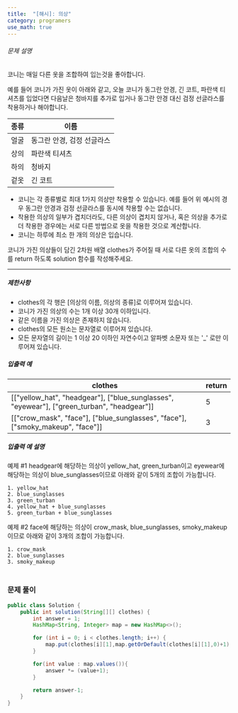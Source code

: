 ```yaml
---
title:  "[해시]: 의상"
category: programers
use_math: true
---
```




###### 문제 설명

코니는 매일 다른 옷을 조합하여 입는것을 좋아합니다.

예를 들어 코니가 가진 옷이 아래와 같고, 오늘 코니가 동그란 안경, 긴 코트, 파란색 티셔츠를 입었다면 다음날은 청바지를 추가로 입거나 동그란 안경 대신 검정 선글라스를 착용하거나 해야합니다.

| 종류 | 이름                       |
| ---- | -------------------------- |
| 얼굴 | 동그란 안경, 검정 선글라스 |
| 상의 | 파란색 티셔츠              |
| 하의 | 청바지                     |
| 겉옷 | 긴 코트                    |

- 코니는 각 종류별로 최대 1가지 의상만 착용할 수 있습니다. 예를 들어 위 예시의 경우 동그란 안경과 검정 선글라스를 동시에 착용할 수는 없습니다.
- 착용한 의상의 일부가 겹치더라도, 다른 의상이 겹치지 않거나, 혹은 의상을 추가로 더 착용한 경우에는 서로 다른 방법으로 옷을 착용한 것으로 계산합니다.
- 코니는 하루에 최소 한 개의 의상은 입습니다.

코니가 가진 의상들이 담긴 2차원 배열 clothes가 주어질 때 서로 다른 옷의 조합의 수를 return 하도록 solution 함수를 작성해주세요.

------

##### 제한사항

- clothes의 각 행은 [의상의 이름, 의상의 종류]로 이루어져 있습니다.
- 코니가 가진 의상의 수는 1개 이상 30개 이하입니다.
- 같은 이름을 가진 의상은 존재하지 않습니다.
- clothes의 모든 원소는 문자열로 이루어져 있습니다.
- 모든 문자열의 길이는 1 이상 20 이하인 자연수이고 알파벳 소문자 또는 '_' 로만 이루어져 있습니다.

##### 입출력 예

| clothes                                                      | return |
| ------------------------------------------------------------ | ------ |
| [["yellow_hat", "headgear"], ["blue_sunglasses", "eyewear"], ["green_turban", "headgear"]] | 5      |
| [["crow_mask", "face"], ["blue_sunglasses", "face"], ["smoky_makeup", "face"]] | 3      |

##### 입출력 예 설명

예제 #1
headgear에 해당하는 의상이 yellow_hat, green_turban이고 eyewear에 해당하는 의상이 blue_sunglasses이므로 아래와 같이 5개의 조합이 가능합니다.

```
1. yellow_hat
2. blue_sunglasses
3. green_turban
4. yellow_hat + blue_sunglasses
5. green_turban + blue_sunglasses
```

예제 #2
face에 해당하는 의상이 crow_mask, blue_sunglasses, smoky_makeup이므로 아래와 같이 3개의 조합이 가능합니다.

```
1. crow_mask
2. blue_sunglasses
3. smoky_makeup
```



### <br>문제 풀이 

```java
public class Solution {
    public int solution(String[][] clothes) {
        int answer = 1;
        HashMap<String, Integer> map = new HashMap<>();

        for (int i = 0; i < clothes.length; i++) {
            map.put(clothes[i][1],map.getOrDefault(clothes[i][1],0)+1);
        }

        for(int value : map.values()){
            answer *= (value+1);
        }

        return answer-1;
    }
}
```





